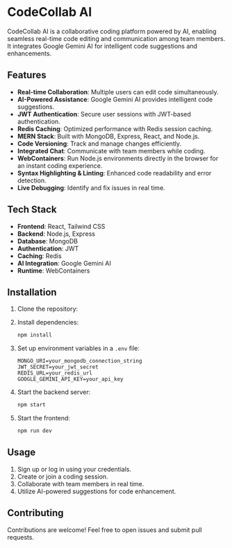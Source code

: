 # CodeCollab AI

CodeCollab AI is a collaborative coding platform powered by AI, enabling seamless real-time code editing and communication among team members. It integrates Google Gemini AI for intelligent code suggestions and enhancements.

## Features
- **Real-time Collaboration**: Multiple users can edit code simultaneously.
- **AI-Powered Assistance**: Google Gemini AI provides intelligent code suggestions.
- **JWT Authentication**: Secure user sessions with JWT-based authentication.
- **Redis Caching**: Optimized performance with Redis session caching.
- **MERN Stack**: Built with MongoDB, Express, React, and Node.js.
- **Code Versioning**: Track and manage changes efficiently.
- **Integrated Chat**: Communicate with team members while coding.
- **WebContainers**: Run Node.js environments directly in the browser for an instant coding experience.
- **Syntax Highlighting & Linting**: Enhanced code readability and error detection.
- **Live Debugging**: Identify and fix issues in real time.

## Tech Stack
- **Frontend**: React, Tailwind CSS
- **Backend**: Node.js, Express
- **Database**: MongoDB
- **Authentication**: JWT
- **Caching**: Redis
- **AI Integration**: Google Gemini AI
- **Runtime**: WebContainers

## Installation
1. Clone the repository:
 
2. Install dependencies:
   ```sh
   npm install
   ```
3. Set up environment variables in a `.env` file:
   ```env
   MONGO_URI=your_mongodb_connection_string
   JWT_SECRET=your_jwt_secret
   REDIS_URL=your_redis_url
   GOOGLE_GEMINI_API_KEY=your_api_key
   ```
4. Start the backend server:
   ```sh
   npm start
   ```
5. Start the frontend:
   ```sh
   npm run dev
   ```

## Usage
1. Sign up or log in using your credentials.
2. Create or join a coding session.
3. Collaborate with team members in real time.
4. Utilize AI-powered suggestions for code enhancement.

## Contributing
Contributions are welcome! Feel free to open issues and submit pull requests.

